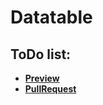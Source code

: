 # Datatable
## ToDo list:


 - [**Preview** ](https://andreas-just.github.io/datatable-react/)
 - [**PullRequest**](https://github.com/Andreas-Just/datatable-react/pull/1)